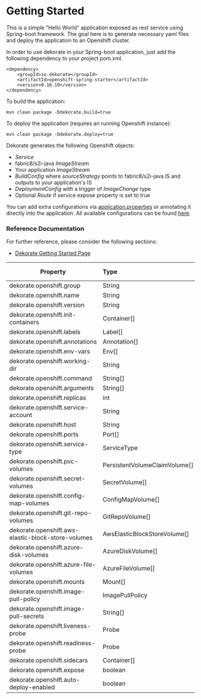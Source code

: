 # Getting Started

This is a simple "Hello World" application exposed as rest service using Spring-boot framework. The goal here is to generate necessary yaml files and deploy the application to an Openshift cluster.

In order to use dekorate in your Spring-boot application, just add the following dependency to your project pom.xml.
```
<dependency>
    <groupId>io.dekorate</groupId>
    <artifactId>openshift-spring-starter</artifactId>
    <version>0.10.10</version>
</dependency>
```


To build the application:

`mvn clean package -Ddekorate.build=true`

To deploy the application (requires an running Openshift instance):

`mvn clean package -Ddekorate.deploy=true`

Dekorate generates the following Openshift objects:

* _Service_
* fabric8/s2i-java _ImageStream_
* Your application _ImageStream_
* _BuildConfig_ where _sourceStrategy_ points to fabric8/s2i-java IS and outputs to your application's IS
* _DeploymentConfig_ with a trigger of _ImageChange_ type
* Optional _Route_ if service expose property is set to true


You can add extra configurations via [application.properties](./src/main/resources/application.properties) or annotating it directly into the application.
All available configurations can be found [here](http://dekorate.io/dekorate/assets/config.html).

### Reference Documentation
For further reference, please consider the following sections:

* [Dekorate Getting Started Page](https://dekorate.io/getting-started)

| **Property**                                       | **Type**                      | **Description** | **Default Value** |
|---|:---|:---|---|
| dekorate.openshift.group                           | String                        |             |               |
| dekorate.openshift.name                            | String                        |             |               |
| dekorate.openshift.version                         | String                        |             |               |
| dekorate.openshift.init-containers                 | Container[]                   |             |               |
| dekorate.openshift.labels                          | Label[]                       |             |               |
| dekorate.openshift.annotations                     | Annotation[]                  |             |               |
| dekorate.openshift.env-vars                        | Env[]                         |             |               |
| dekorate.openshift.working-dir                     | String                        |             |               |
| dekorate.openshift.command                         | String[]                      |             |               |
| dekorate.openshift.arguments                       | String[]                      |             |               |
| dekorate.openshift.replicas                        | int                           |             | 1             |
| dekorate.openshift.service-account                 | String                        |             |               |
| dekorate.openshift.host                            | String                        |             |               |
| dekorate.openshift.ports                           | Port[]                        |             |               |
| dekorate.openshift.service-type                    | ServiceType                   |             | ClusterIP     |
| dekorate.openshift.pvc-volumes                     | PersistentVolumeClaimVolume[] |             |               |
| dekorate.openshift.secret-volumes                  | SecretVolume[]                |             |               |
| dekorate.openshift.config-map-volumes              | ConfigMapVolume[]             |             |               |
| dekorate.openshift.git-repo-volumes                | GitRepoVolume[]               |             |               |
| dekorate.openshift.aws-elastic-block-store-volumes | AwsElasticBlockStoreVolume[]  |             |               |
| dekorate.openshift.azure-disk-volumes              | AzureDiskVolume[]             |             |               |
| dekorate.openshift.azure-file-volumes              | AzureFileVolume[]             |             |               |
| dekorate.openshift.mounts                          | Mount[]                       |             |               |
| dekorate.openshift.image-pull-policy               | ImagePullPolicy               |             | IfNotPresent  |
| dekorate.openshift.image-pull-secrets              | String[]                      |             |               |
| dekorate.openshift.liveness-probe                  | Probe                         |             | ( see Probe ) |
| dekorate.openshift.readiness-probe                 | Probe                         |             | ( see Probe ) |
| dekorate.openshift.sidecars                        | Container[]                   |             |               |
| dekorate.openshift.expose                          | boolean                       |             | false         |
| dekorate.openshift.auto-deploy-enabled             | boolean                       |             | false         |